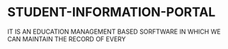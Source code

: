 # STUDENT-INFORMATION-PORTAL
IT IS AN EDUCATION MANAGEMENT BASED SORFTWARE IN WHICH WE CAN MAINTAIN THE RECORD OF EVERY 
